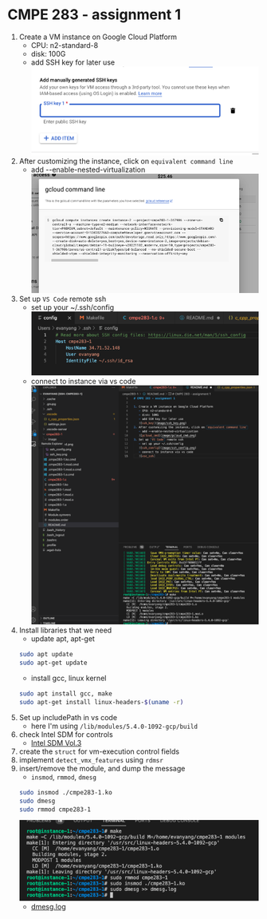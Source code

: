 # CMPE 283 - assignment 1

1. Create a VM instance on Google Cloud Platform
   - CPU: n2-standard-8
   - disk: 100G
   - add SSH key for later use
   ![ssh_key](image/ssh_key.png)
2. After customizing the instance, click on `equivalent command line`
   - add --enable-nested-virtualization
   ![gcloud_cmd](image/gcloud_cmd.png)
3. Set up `VS Code` remote ssh 
   - set up your ~/.ssh/config
   ![ssh_config](image/ssh_config.png)
   - connect to instance via vs code
   ![vsc_ssh](image/vsc_ssh.png)
4. Install libraries that we need
   - update apt, apt-get
   ```bash
   sudo apt update
   sudo apt-get update
   ```
   - install gcc, linux kernel
   ```bash
   sudo apt install gcc, make
   sudo apt-get install linux-headers-$(uname -r)
   ```
5. Set up includePath in vs code
   - here I'm using `/lib/modules/5.4.0-1092-gcp/build`
6. check Intel SDM for controls
   - [Intel SDM Vol.3](https://cdrdv2.intel.com/v1/dl/getContent/671447)
7. create the `struct` for vm-execution control fields
8. implement `detect_vmx_features` using `rdmsr`
9. insert/remove the module, and dump the message
   - `insmod`, `rmmod`, `dmesg`
   ```bash
   sudo insmod ./cmpe283-1.ko
   sudo dmesg
   sudo rmmod cmpe283-1
   ```
   ![insert_module](image/insert_module.png)
   - [dmesg.log](dmesg.log)